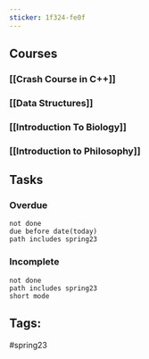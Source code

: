 ```yaml
---
sticker: 1f324-fe0f
---
```

## Courses
### [[Crash Course in C++]]
### [[Data Structures]]
### [[Introduction To Biology]]
### [[Introduction to Philosophy]]

## Tasks
### Overdue
```tasks
not done
due before date(today)
path includes spring23
```
### Incomplete
```tasks
not done
path includes spring23
short mode
```

## Tags:
#spring23 